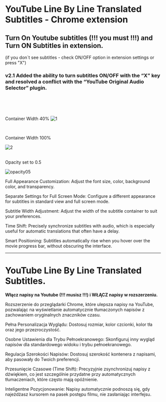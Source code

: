 # YouTube Line By Line Translated Subtitles - Chrome extension
## Turn On Youtube subtitles (!!! you must !!!) and Turn ON Subtitles in extension.

(if you don`t see subtitles - check ON/OFF option in extension settings or press "X")

### v2.1 Added the ability to turn subtitles ON/OFF with the “X” key and resolved a conflict with the “YouTube Original Audio Selector” plugin.
<br>
<br>
<br>

Container Width 40%
![1](images/1.png)

<br>

Container Width 100%

![2](images/2.png)

<br>
Opacity set to 0.5

![opacity05](images/opacity05.png)

Full Appearance Customization: Adjust the font size, color, background color, and transparency.

Separate Settings for Full Screen Mode: Configure a different appearance for subtitles in standard view and full screen mode.

Subtitle Width Adjustment: Adjust the width of the subtitle container to suit your preferences.

Time Shift: Precisely synchronize subtitles with audio, which is especially useful for automatic translations that often have a delay.

Smart Positioning: Subtitles automatically rise when you hover over the movie progress bar, without obscuring the interface.

*********************************************************************************
# YouTube Line By Line Translated Subtitles. #

**Włącz napisy na Youtube (!!! musisz !!!) i WŁĄCZ napisy w rozszerzeniu.**

Rozszerzenie do przeglądarki Chrome, które ulepsza napisy na YouTube, pozwalając na wyświetlanie automatycznie tłumaczonych napisów z zachowaniem oryginalnych znaczników czasu. 

Pełna Personalizacja Wyglądu: Dostosuj rozmiar, kolor czcionki, kolor tła oraz jego przezroczystość.

Osobne Ustawienia dla Trybu Pełnoekranowego: Skonfiguruj inny wygląd napisów dla standardowego widoku i trybu pełnoekranowego.

Regulacja Szerokości Napisów: Dostosuj szerokość kontenera z napisami, aby pasowały do Twoich preferencji.

Przesunięcie Czasowe (Time Shift): Precyzyjnie zsynchronizuj napisy z dźwiękiem, co jest szczególnie przydatne przy automatycznych tłumaczeniach, które często mają opóźnienie.

Inteligentne Pozycjonowanie: Napisy automatycznie podnoszą się, gdy najeżdżasz kursorem na pasek postępu filmu, nie zasłaniając interfejsu.
